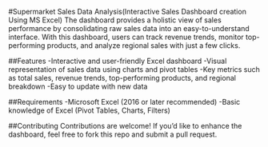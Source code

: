 #Supermarket Sales Data Analysis(Interactive Sales Dashboard creation Using MS Excel)
The dashboard provides a holistic view of sales performance by consolidating raw sales data into an easy-to-understand interface. With this dashboard, users can track revenue trends, monitor top-performing products, and analyze regional sales with just a few clicks.

##Features
-Interactive and user-friendly Excel dashboard
-Visual representation of sales data using charts and pivot tables
-Key metrics such as total sales, revenue trends, top-performing products, and regional breakdown
-Easy to update with new data

##Requirements
-Microsoft Excel (2016 or later recommended)
-Basic knowledge of Excel (Pivot Tables, Charts, Filters)

##Contributing
Contributions are welcome! If you’d like to enhance the dashboard, feel free to fork this repo and submit a pull request.
